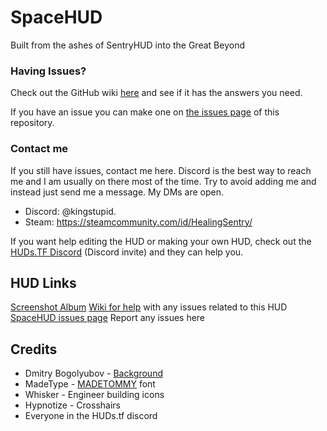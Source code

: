 # SpaceHUD
Built from the ashes of SentryHUD into the Great Beyond

### Having Issues?
Check out the GitHub wiki [here](https://github.com/BingBongBonky/SpaceHUD/wiki) and see if it has the answers you need.

If you have an issue you can make one on [the issues page](https://github.com/BingBongBonky/SpaceHUD/issues/new) of this repository.

### Contact me
If you still have issues, contact me here. Discord is the best way to reach me and I am usually on there most of the time. Try to avoid adding me and instead just send me a message. My DMs are open.

- Discord: @kingstupid.
- Steam: https://steamcommunity.com/id/HealingSentry/

If you want help editing the HUD or making your own HUD, check out the [HUDs.TF Discord](https://discord.gg/HqexTr7Tas) (Discord invite) and they can help you.

## HUD Links
[Screenshot Album](https://imgur.com/a/qwvENZk)
[Wiki for help](https://github.com/BingBongBonky/SpaceHUD/wiki) with any issues related to this HUD
[SpaceHUD issues page](https://github.com/BingBongBonky/SpaceHUD/issues) Report any issues here

## Credits
- Dmitry Bogolyubov - [Background](https://bogoljubov.artstation.com/projects/RXaYX)
- MadeType - [MADETOMMY](https://www.behance.net/madetype) font
- Whisker - Engineer building icons
- Hypnotize - Crosshairs
- Everyone in the HUDs.tf discord
